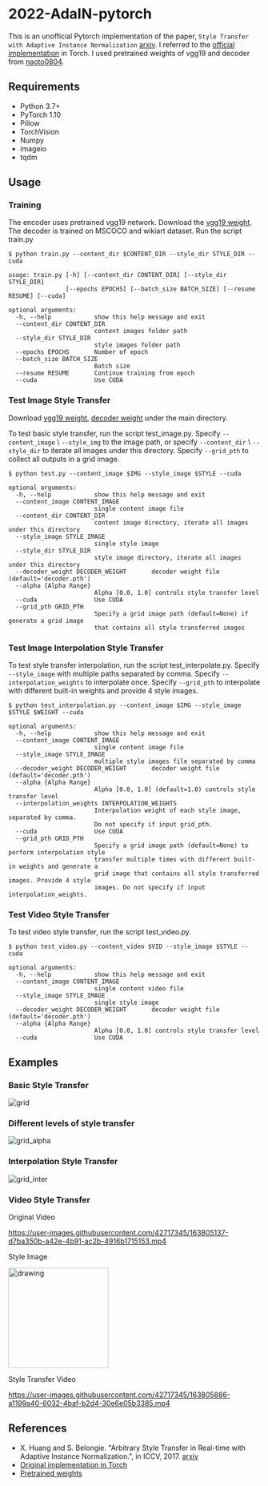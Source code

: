2022-AdaIN-pytorch
============================
This is an unofficial Pytorch implementation of the paper, `Style Transfer with Adaptive Instance Normalization` [arxiv](https://arxiv.org/abs/1703.06868). I referred to the [official implementation](https://github.com/xunhuang1995/AdaIN-style) in Torch. I used pretrained weights of vgg19 and decoder from [naoto0804](https://github.com/naoto0804/pytorch-AdaIN).

Requirements
----------------------------
* Python 3.7+
* PyTorch 1.10
* Pillow
* TorchVision
* Numpy
* imageio
* tqdm


Usage
----------------------------

### Training

The encoder uses pretrained vgg19 network. Download the [vgg19 weight](https://drive.google.com/file/d/1UcSl-Zn3byEmn15NIPXMf9zaGCKc2gfx/view?usp=sharing). The decoder is trained on MSCOCO and wikiart dataset. 
Run the script train.py
```
$ python train.py --content_dir $CONTENT_DIR --style_dir STYLE_DIR --cuda

usage: train.py [-h] [--content_dir CONTENT_DIR] [--style_dir STYLE_DIR]
                [--epochs EPOCHS] [--batch_size BATCH_SIZE] [--resume RESUME] [--cuda]

optional arguments:
  -h, --help            show this help message and exit
  --content_dir CONTENT_DIR
                        content images folder path
  --style_dir STYLE_DIR
                        style images folder path
  --epochs EPOCHS       Number of epoch
  --batch_size BATCH_SIZE
                        Batch size
  --resume RESUME       Continue training from epoch
  --cuda                Use CUDA
```

### Test Image Style Transfer

Download [vgg19 weight](https://drive.google.com/file/d/1UcSl-Zn3byEmn15NIPXMf9zaGCKc2gfx/view?usp=sharing), [decoder weight](https://drive.google.com/file/d/18JpLtMOapA-vwBz-LRomyTl24A9GwhTF/view?usp=sharing) under the main directory.

To test basic style transfer, run the script test_image.py. Specify `--content_image` \ `--style_img` to the image path, or specify `--content_dir` \ `--style_dir` to iterate all images under this directory. Specify `--grid_pth` to collect all outputs in a grid image.

```
$ python test.py --content_image $IMG --style_image $STYLE --cuda

optional arguments:
  -h, --help            show this help message and exit
  --content_image CONTENT_IMAGE
                        single content image file
  --content_dir CONTENT_DIR
                        content image directory, iterate all images under this directory
  --style_image STYLE_IMAGE
                        single style image
  --style_dir STYLE_DIR
                        style image directory, iterate all images under this directory
  --decoder_weight DECODER_WEIGHT       decoder weight file (default='decoder.pth')
  --alpha {Alpha Range}
                        Alpha [0.0, 1.0] controls style transfer level
  --cuda                Use CUDA
  --grid_pth GRID_PTH
                        Specify a grid image path (default=None) if generate a grid image
                        that contains all style transferred images
```

### Test Image Interpolation Style Transfer

To test style transfer interpolation, run the script test_interpolate.py. Specify `--style_image` with multiple paths separated by comma. Specify `--interpolation_weights` to interpolate once. Specify `--grid_pth` to interpolate with different built-in weights and provide 4 style images.

```
$ python test_interpolation.py --content_image $IMG --style_image $STYLE $WEIGHT --cuda

optional arguments:
  -h, --help            show this help message and exit
  --content_image CONTENT_IMAGE
                        single content image file
  --style_image STYLE_IMAGE
                        multiple style images file separated by comma
  --decoder_weight DECODER_WEIGHT       decoder weight file (default='decoder.pth')
  --alpha {Alpha Range}
                        Alpha [0.0, 1.0] (default=1.0) controls style transfer level
  --interpolation_weights INTERPOLATION_WEIGHTS
                        Interpolation weight of each style image, separated by comma.
                        Do not specify if input grid_pth.
  --cuda                Use CUDA
  --grid_pth GRID_PTH
                        Specify a grid image path (default=None) to perform interpolation style
                        transfer multiple times with different built-in weights and generate a
                        grid image that contains all style transferred images. Provide 4 style
                        images. Do not specify if input interpolation_weights.
```

### Test Video Style Transfer

To test video style transfer, run the script test_video.py. 

```
$ python test_video.py --content_video $VID --style_image $STYLE --cuda

optional arguments:
  -h, --help            show this help message and exit
  --content_image CONTENT_IMAGE
                        single content video file
  --style_image STYLE_IMAGE
                        single style image
  --decoder_weight DECODER_WEIGHT       decoder weight file (default='decoder.pth')
  --alpha {Alpha Range}
                        Alpha [0.0, 1.0] controls style transfer level
  --cuda                Use CUDA
```

Examples
----------------------------
### Basic Style Transfer
![grid](https://github.com/media-comp/2022-AdaIN-pytorch/blob/main/examples/grid.jpg)

### Different levels of style transfer
![grid_alpha](https://github.com/media-comp/2022-AdaIN-pytorch/blob/main/examples/grid_alpha.png)

### Interpolation Style Transfer
![grid_inter](https://github.com/media-comp/2022-AdaIN-pytorch/blob/main/examples/grid_interpolation.png)

### Video Style Transfer
Original Video

https://user-images.githubusercontent.com/42717345/163805137-d7ba350b-a42e-4b91-ac2b-4916b1715153.mp4


Style Image

<img src="https://github.com/media-comp/2022-AdaIN-pytorch/blob/main/images/art/picasso_self_portrait.jpg" alt="drawing" width="200"/>

Style Transfer Video

https://user-images.githubusercontent.com/42717345/163805886-a1199a40-6032-4baf-b2d4-30e6e05b3385.mp4


References
----------------------------
* X. Huang and S. Belongie. "Arbitrary Style Transfer in Real-time with Adaptive Instance Normalization.", in ICCV, 2017. [arxiv](https://arxiv.org/abs/1703.06868)
* [Original implementation in Torch](https://github.com/xunhuang1995/AdaIN-style)
* [Pretrained weights](https://github.com/naoto0804/pytorch-AdaIN)
